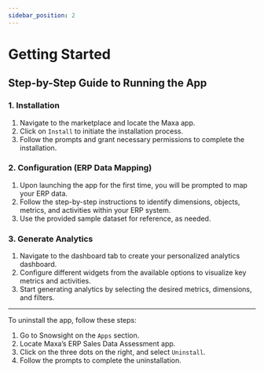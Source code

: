 ```yaml
---
sidebar_position: 2
---
```


# Getting Started

## Step-by-Step Guide to Running the App

### 1. Installation

1. Navigate to the marketplace and locate the Maxa app.
2. Click on `Install` to initiate the installation process.
3. Follow the prompts and grant necessary permissions to complete the installation.

### 2. Configuration (ERP Data Mapping)

1. Upon launching the app for the first time, you will be prompted to map your ERP data.
2. Follow the step-by-step instructions to identify dimensions, objects, metrics, and activities within your ERP system.
3. Use the provided sample dataset for reference, as needed.

### 3. Generate Analytics

1. Navigate to the dashboard tab to create your personalized analytics dashboard.
2. Configure different widgets from the available options to visualize key metrics and activities.
3. Start generating analytics by selecting the desired metrics, dimensions, and filters.

---

To uninstall the app, follow these steps:

1. Go to Snowsight on the `Apps` section.
2. Locate Maxa’s ERP Sales Data Assessment app.
3. Click on the three dots on the right, and select `Uninstall`.
4. Follow the prompts to complete the uninstallation.
